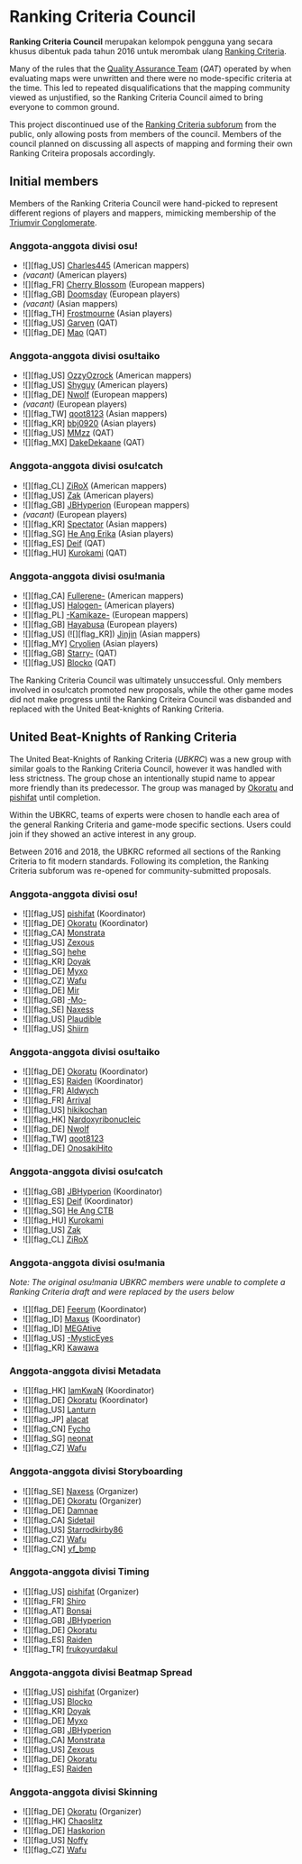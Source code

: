# Ranking Criteria Council

**Ranking Criteria Council** merupakan kelompok pengguna yang secara khusus dibentuk pada tahun 2016 untuk merombak ulang [Ranking Criteria](/wiki/Ranking_Criteria).

Many of the rules that the [Quality Assurance Team](/wiki/Modding/Quality_Assurance_Team) (*QAT*) operated by when evaluating maps were unwritten and there were no mode-specific criteria at the time. This led to repeated disqualifications that the mapping community viewed as unjustified, so the Ranking Criteria Council aimed to bring everyone to common ground.

This project discontinued use of the [Ranking Criteria subforum](https://osu.ppy.sh/community/forums/87) from the public, only allowing posts from members of the council. Members of the council planned on discussing all aspects of mapping and forming their own Ranking Criteira proposals accordingly.

## Initial members

Members of the Ranking Criteria Council were hand-picked to represent different regions of players and mappers, mimicking membership of the [Triumvir Conglomerate](/wiki/BAT_Managers#triumvir-conglomerate).

### Anggota-anggota divisi osu!

- ![][flag_US] [Charles445](https://osu.ppy.sh/users/85000) (American mappers)
- *(vacant)* (American players)
- ![][flag_FR] [Cherry Blossom](https://osu.ppy.sh/users/1156742) (European mappers)
- ![][flag_GB] [Doomsday](https://osu.ppy.sh/users/18983) (European players)
- *(vacant)* (Asian mappers)
- ![][flag_TH] [Frostmourne](https://osu.ppy.sh/users/199669) (Asian players)
- ![][flag_US] [Garven](https://osu.ppy.sh/users/244216) (QAT)
- ![][flag_DE] [Mao](https://osu.ppy.sh/users/2204515) (QAT)

### Anggota-anggota divisi osu!taiko

- ![][flag_US] [OzzyOzrock](https://osu.ppy.sh/users/465153) (American mappers)
- ![][flag_US] [Shyguy](https://osu.ppy.sh/users/178038) (American players)
- ![][flag_DE] [Nwolf](https://osu.ppy.sh/users/1910766) (European mappers)
- *(vacant)* (European players)
- ![][flag_TW] [qoot8123](https://osu.ppy.sh/users/766371) (Asian mappers)
- ![][flag_KR] [bbj0920](https://osu.ppy.sh/users/87546) (Asian players)
- ![][flag_US] [MMzz](https://osu.ppy.sh/users/128993) (QAT)
- ![][flag_MX] [DakeDekaane](https://osu.ppy.sh/users/1425253) (QAT)

### Anggota-anggota divisi osu!catch

- ![][flag_CL] [ZiRoX](https://osu.ppy.sh/users/200768) (American mappers)
- ![][flag_US] [Zak](https://osu.ppy.sh/users/1375955) (American players)
- ![][flag_GB] [JBHyperion](https://osu.ppy.sh/users/4879508) (European mappers)
- *(vacant)* (European players)
- ![][flag_KR] [Spectator](https://osu.ppy.sh/users/702598) (Asian mappers)
- ![][flag_SG] [He Ang Erika](https://osu.ppy.sh/users/2451381) (Asian players)
- ![][flag_ES] [Deif](https://osu.ppy.sh/users/318565) (QAT)
- ![][flag_HU] [Kurokami](https://osu.ppy.sh/users/260933) (QAT)

### Anggota-anggota divisi osu!mania

- ![][flag_CA] [Fullerene-](https://osu.ppy.sh/users/2531335) (American mappers)
- ![][flag_US] [Halogen-](https://osu.ppy.sh/users/169992) (American players)
- ![][flag_PL] [-Kamikaze-](https://osu.ppy.sh/users/2124783) (European mappers)
- ![][flag_GB] [Hayabusa](https://osu.ppy.sh/users/3104108) (European players)
- ![][flag_US] (![][flag_KR]) [Jinjin](https://osu.ppy.sh/users/3360737) (Asian mappers)
- ![][flag_MY] [Cryolien](https://osu.ppy.sh/users/1626983) (Asian players)
- ![][flag_GB] [Starry-](https://osu.ppy.sh/users/2166199) (QAT)
- ![][flag_US] [Blocko](https://osu.ppy.sh/users/4075092) (QAT)

The Ranking Criteria Council was ultimately unsuccessful. Only members involved in osu!catch promoted new proposals, while the other game modes did not make progress until the Ranking Criteira Council was disbanded and replaced with the United Beat-knights of Ranking Criteria.

## United Beat-Knights of Ranking Criteria

The United Beat-Knights of Ranking Criteria (*UBKRC*) was a new group with similar goals to the Ranking Criteria Council, however it was handled with less strictness. The group chose an intentionally stupid name to appear more friendly than its predecessor. The group was managed by [Okoratu](https://osu.ppy.sh/users/1623405) and [pishifat](https://osu.ppy.sh/users/3178418) until completion.

Within the UBKRC, teams of experts were chosen to handle each area of the general Ranking Criteria and game-mode specific sections. Users could join if they showed an active interest in any group.

Between 2016 and 2018, the UBKRC reformed all sections of the Ranking Criteria to fit modern standards. Following its completion, the Ranking Criteria subforum was re-opened for community-submitted proposals.

### Anggota-anggota divisi osu!

- ![][flag_US] [pishifat](https://osu.ppy.sh/users/3178418) (Koordinator)
- ![][flag_DE] [Okoratu](https://osu.ppy.sh/users/1623405) (Koordinator)
- ![][flag_CA] [Monstrata](https://osu.ppy.sh/users/2706438)
- ![][flag_US] [Zexous](https://osu.ppy.sh/users/1715876)
- ![][flag_SG] [hehe](https://osu.ppy.sh/users/2123087)
- ![][flag_KR] [Doyak](https://osu.ppy.sh/users/2046893)
- ![][flag_DE] [Myxo](https://osu.ppy.sh/users/2202645)
- ![][flag_CZ] [Wafu](https://osu.ppy.sh/users/888955)
- ![][flag_DE] [Mir](https://osu.ppy.sh/users/8688812)
- ![][flag_GB] [-Mo-](https://osu.ppy.sh/users/2202163)
- ![][flag_SE] [Naxess](https://osu.ppy.sh/users/8129817)
- ![][flag_US] [Plaudible](https://osu.ppy.sh/users/7149815)
- ![][flag_US] [Shiirn](https://osu.ppy.sh/users/465126)

### Anggota-anggota divisi osu!taiko

- ![][flag_DE] [Okoratu](https://osu.ppy.sh/users/1623405) (Koordinator)
- ![][flag_ES] [Raiden](https://osu.ppy.sh/users/2239480) (Koordinator)
- ![][flag_FR] [Aldwych](https://osu.ppy.sh/users/1416484)
- ![][flag_FR] [Arrival](https://osu.ppy.sh/users/1694000)
- ![][flag_US] [hikikochan](https://osu.ppy.sh/users/6512678)
- ![][flag_HK] [Nardoxyribonucleic](https://osu.ppy.sh/users/876419)
- ![][flag_DE] [Nwolf](https://osu.ppy.sh/users/1910766)
- ![][flag_TW] [qoot8123](https://osu.ppy.sh/users/766371)
- ![][flag_DE] [OnosakiHito](https://osu.ppy.sh/users/290128)

### Anggota-anggota divisi osu!catch

- ![][flag_GB] [JBHyperion](https://osu.ppy.sh/users/4879508) (Koordinator)
- ![][flag_ES] [Deif](https://osu.ppy.sh/users/318565) (Koordinator)
- ![][flag_SG] [He Ang CTB](https://osu.ppy.sh/users/2451381)
- ![][flag_HU] [Kurokami](https://osu.ppy.sh/users/260933)
- ![][flag_US] [Zak](https://osu.ppy.sh/users/1375955)
- ![][flag_CL] [ZiRoX](https://osu.ppy.sh/users/200768)

### Anggota-anggota divisi osu!mania

*Note: The original osu!mania UBKRC members were unable to complete a Ranking Criteria draft and were replaced by the users below*

- ![][flag_DE] [Feerum](https://osu.ppy.sh/users/4815717) (Koordinator)
- ![][flag_ID] [Maxus](https://osu.ppy.sh/users/4335785) (Koordinator)
- ![][flag_ID] [MEGAtive](https://osu.ppy.sh/users/3094101)
- ![][flag_US] [-MysticEyes](https://osu.ppy.sh/users/6253266)
- ![][flag_KR] [Kawawa](https://osu.ppy.sh/users/4647754)

### Anggota-anggota divisi Metadata

- ![][flag_HK] [IamKwaN](https://osu.ppy.sh/users/1856463) (Koordinator)
- ![][flag_DE] [Okoratu](https://osu.ppy.sh/users/1623405) (Koordinator)
- ![][flag_US] [Lanturn](https://osu.ppy.sh/users/1446665)
- ![][flag_JP] [alacat](https://osu.ppy.sh/users/869782)
- ![][flag_CN] [Fycho](https://osu.ppy.sh/users/1876867)
- ![][flag_SG] [neonat](https://osu.ppy.sh/users/1561995)
- ![][flag_CZ] [Wafu](https://osu.ppy.sh/users/888955)

### Anggota-anggota divisi Storyboarding

- ![][flag_SE] [Naxess](https://osu.ppy.sh/users/8129817) (Organizer)
- ![][flag_DE] [Okoratu](https://osu.ppy.sh/users/1623405) (Organizer)
- ![][flag_DE] [Damnae](https://osu.ppy.sh/users/989377)
- ![][flag_CA] [Sidetail](https://osu.ppy.sh/users/2036217)
- ![][flag_US] [Starrodkirby86](https://osu.ppy.sh/users/410)
- ![][flag_CZ] [Wafu](https://osu.ppy.sh/users/888955)
- ![][flag_CN] [yf_bmp](https://osu.ppy.sh/users/1243669)

### Anggota-anggota divisi Timing

- ![][flag_US] [pishifat](https://osu.ppy.sh/users/3178418) (Organizer)
- ![][flag_FR] [Shiro](https://osu.ppy.sh/users/113005)
- ![][flag_AT] [Bonsai](https://osu.ppy.sh/users/987334)
- ![][flag_GB] [JBHyperion](https://osu.ppy.sh/users/4879508)
- ![][flag_DE] [Okoratu](https://osu.ppy.sh/users/1623405)
- ![][flag_ES] [Raiden](https://osu.ppy.sh/users/2239480)
- ![][flag_TR] [frukoyurdakul](https://osu.ppy.sh/users/7612550)

### Anggota-anggota divisi Beatmap Spread

- ![][flag_US] [pishifat](https://osu.ppy.sh/users/3178418) (Organizer)
- ![][flag_US] [Blocko](https://osu.ppy.sh/users/4075092)
- ![][flag_KR] [Doyak](https://osu.ppy.sh/users/2046893)
- ![][flag_DE] [Myxo](https://osu.ppy.sh/users/2202645)
- ![][flag_GB] [JBHyperion](https://osu.ppy.sh/users/4879508)
- ![][flag_CA] [Monstrata](https://osu.ppy.sh/users/2706438)
- ![][flag_US] [Zexous](https://osu.ppy.sh/users/1715876)
- ![][flag_DE] [Okoratu](https://osu.ppy.sh/users/1623405)
- ![][flag_ES] [Raiden](https://osu.ppy.sh/users/2239480)

### Anggota-anggota divisi Skinning

- ![][flag_DE] [Okoratu](https://osu.ppy.sh/users/1623405) (Organizer)
- ![][flag_HK] [Chaoslitz](https://osu.ppy.sh/users/3621552)
- ![][flag_DE] [Haskorion](https://osu.ppy.sh/users/3252321)
- ![][flag_US] [Noffy](https://osu.ppy.sh/users/1541323)
- ![][flag_CZ] [Wafu](https://osu.ppy.sh/users/888955)
